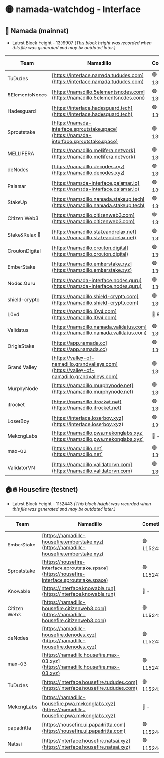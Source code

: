 # 🟡 namada-watchdog - Interface

## 🚀 Namada (mainnet)
- Latest Block Height - 1399907 *(This block height was recorded when this file was generated and may be outdated later.)*

| Team | Namadillo | CometBFT | Indexer | MASP Indexer |
|-|-|-|-|-|
| TuDudes | [https://interface.namada.tududes.com](https://interface.namada.tududes.com) | 🟢 1399886 | 🟢 1399886 | 🟢 1399886 |
| 5ElementsNodes | [https://namadillo.5elementsnodes.com](https://namadillo.5elementsnodes.com) | 🟢 1399887 | 🟢 1399886 | 🟢 1399887 |
| Hadesguard | [https://interface.hadesguard.tech](https://interface.hadesguard.tech) | 🟢 1399887 | 🟢 1399887 | 🟢 1399887 |
| Sproutstake | [https://namada-interface.sproutstake.space](https://namada-interface.sproutstake.space) | 🟢 1399888 | 🟢 1399888 | 🟢 1399888 |
| MELLIFERA | [https://namadillo.mellifera.network](https://namadillo.mellifera.network) | 🟢 1399889 | 🟢 1399888 | 🟢 1399889 |
| deNodes | [https://namadillo.denodes.xyz](https://namadillo.denodes.xyz) | 🟢 1399889 | 🟢 1399889 | 🟢 1399889 |
| Palamar | [https://namada-interface.palamar.io](https://namada-interface.palamar.io) | 🟢 1399890 | 🟢 1399890 | 🟢 1399890 |
| StakeUp | [https://namadillo.namada.stakeup.tech](https://namadillo.namada.stakeup.tech) | 🟢 1399890 | 🟢 1399890 | 🟢 1399890 |
| Citizen Web3 | [https://namadillo.citizenweb3.com](https://namadillo.citizenweb3.com) | 🟢 1399891 | 🟢 1399891 | 🟢 1399891 |
| Stake&Relax 🦥 | [https://namadillo.stakeandrelax.net](https://namadillo.stakeandrelax.net) | 🟢 1399892 | 🟢 1399892 | 🟢 1399892 |
| CroutonDigital | [https://namadillo.crouton.digital](https://namadillo.crouton.digital) | 🟢 1399893 | 🔴 1338918 | 🟢 1399893 |
| EmberStake | [https://namadillo.emberstake.xyz](https://namadillo.emberstake.xyz) | 🟢 1399894 | 🟢 1399894 | 🟢 1399893 |
| Nodes.Guru | [https://namada-interface.nodes.guru](https://namada-interface.nodes.guru) | 🟢 1399894 | 🟢 1399894 | 🟢 1399894 |
| shield-crypto | [https://namadillo.shield-crypto.com](https://namadillo.shield-crypto.com) | 🟢 1399895 | 🔴 1379816 | 🟢 1399894 |
| L0vd | [https://namadillo.l0vd.com](https://namadillo.l0vd.com) | 🔴 894059 | 🔴 1269187 | 🔴 894059 |
| Validatus | [https://namadillo.namada.validatus.com](https://namadillo.namada.validatus.com) | 🟢 1399896 | 🔴 1338199 | 🟢 1399896 |
| OriginStake | [https://app.namada.cc](https://app.namada.cc) | 🟢 1399897 | 🟢 1399897 | 🟢 1399896 |
| Grand Valley | [https://valley-of-namadillo.grandvalleys.com](https://valley-of-namadillo.grandvalleys.com) | 🟢 1399897 | 🟢 1399897 | 🟢 1399897 |
| MurphyNode | [https://namadillo.murphynode.net](https://namadillo.murphynode.net) | 🟢 1399897 | 🟢 1399897 | 🔴 - |
| itrocket | [https://namadillo.itrocket.net](https://namadillo.itrocket.net) | 🟢 1399898 | 🔴 1339267 | 🟢 1399898 |
| LoserBoy | [https://interface.loserboy.xyz](https://interface.loserboy.xyz) | 🟢 1399898 | 🟢 1399898 | 🔴 - |
| MekongLabs | [https://namadillo.pwa.mekonglabs.xyz](https://namadillo.pwa.mekonglabs.xyz) | 🔴 - | 🔴 - | 🔴 - |
| max-02 | [https://namadillo.net](https://namadillo.net) | 🟢 1399907 | 🟢 1399906 | 🟢 1399906 |
| ValidatorVN | [https://namadillo.validatorvn.com](https://namadillo.validatorvn.com) | 🟢 1399907 | 🟢 1399907 | 🟢 1399907 |

## 🏠🔥 Housefire (testnet)
- Latest Block Height - 1152443 *(This block height was recorded when this file was generated and may be outdated later.)*

| Team | Namadillo | CometBFT | Indexer | MASP Indexer |
|-|-|-|-|-|
| EmberStake | [https://namadillo-housefire.emberstake.xyz](https://namadillo-housefire.emberstake.xyz) | 🟢 1152434 | 🟢 1152434 | 🔴 1083022 |
| Sproutstake | [https://housefire-interface.sproutstake.space](https://housefire-interface.sproutstake.space) | 🟢 1152434 | 🟢 1152434 | 🟢 1152434 |
| Knowable | [https://interface.knowable.run](https://interface.knowable.run) | 🔴 - | 🔴 - | 🔴 - |
| Citizen Web3 | [https://namadillo-housefire.citizenweb3.com](https://namadillo-housefire.citizenweb3.com) | 🟢 1152435 | 🟢 1152435 | 🔴 - |
| deNodes | [https://namadillo-housefire.denodes.xyz](https://namadillo-housefire.denodes.xyz) | 🟢 1152437 | 🟢 1152437 | 🟢 1152437 |
| max-03 | [https://namadillo.housefire.max-03.xyz](https://namadillo.housefire.max-03.xyz) | 🟢 1152437 | 🟢 1152437 | 🟢 1152437 |
| TuDudes | [https://interface.housefire.tududes.com](https://interface.housefire.tududes.com) | 🟢 1152438 | 🟢 1152438 | 🟢 1152438 |
| MekongLabs | [https://namadillo-housefire.pwa.mekonglabs.xyz](https://namadillo-housefire.pwa.mekonglabs.xyz) | 🔴 - | 🔴 - | 🔴 - |
| papadritta | [https://housefire.ui.papadritta.com](https://housefire.ui.papadritta.com) | 🟢 1152442 | 🔴 972185 | 🟢 1152442 |
| Natsai | [https://interface.housefire.natsai.xyz](https://interface.housefire.natsai.xyz) | 🟢 1152443 | 🟢 1152443 | 🟢 1152442 |

